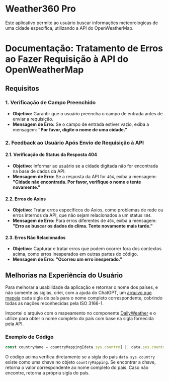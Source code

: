 # Weather360 Pro
Este aplicativo permite ao usuário buscar informações meteorológicas de uma cidade específica, utilizando a API do OpenWeatherMap. 


# Documentação: Tratamento de Erros ao Fazer Requisição à API do OpenWeatherMap

## Requisitos

### 1. Verificação de Campo Preenchido

- **Objetivo:** Garantir que o usuário preencha o campo de entrada antes de enviar a requisição.
- **Mensagem de Erro:** Se o campo de entrada estiver vazio, exiba a mensagem: **"Por favor, digite o nome de uma cidade."**

### 2. Feedback ao Usuário Após Envio de Requisição à API

#### 2.1. Verificação do Status da Resposta 404

- **Objetivo:** Informar ao usuário se a cidade digitada não for encontrada na base de dados da API.
- **Mensagem de Erro:** Se a resposta da API for `404`, exiba a mensagem: **"Cidade não encontrada. Por favor, verifique o nome e tente novamente."**

#### 2.2. Erros do Axios

- **Objetivo:** Tratar erros específicos do Axios, como problemas de rede ou erros internos da API, que não sejam relacionados a um status `404`.
- **Mensagem de Erro:** Para erros diferentes de `404`, exiba a mensagem: **"Erro ao buscar os dados do clima. Tente novamente mais tarde."**

#### 2.3. Erros Não Relacionados

- **Objetivo:** Capturar e tratar erros que podem ocorrer fora dos contextos acima, como erros inesperados em outras partes do código.
- **Mensagem de Erro:** **"Ocorreu um erro inesperado."**


## Melhorias na Experiência do Usuário

Para melhorar a usabilidade da aplicação e retornar o nome dos países, e não somente as siglas, criei, com a ajuda do ChatGPT, um [arquivo que mapeia](https://github.com/severidade/weather360-pro/blob/main/src/utils/countries.tsx) cada sigla de país para o nome completo correspondente, cobrindo todas as nações reconhecidas pela ISO 3166-1.

Importei o arquivo com o mapeamento no componente [DailyWeather](https://github.com/severidade/weather360-pro/blob/main/src/components/DailyWeather/index.tsx) e o utilize para obter o nome completo do país com base na sigla fornecida pela API.

### Exemplo de Código

```typescript
const countryName = countryMapping[data.sys.country] || data.sys.country;
```

O código acima verifica diretamente se a sigla do país ``data.sys.country`` existe como uma chave no objeto ``countryMapping``. Se encontrar a chave, retorna o valor correspondente ao nome completo do país. Caso não encontre, retorna a própria sigla do país.
